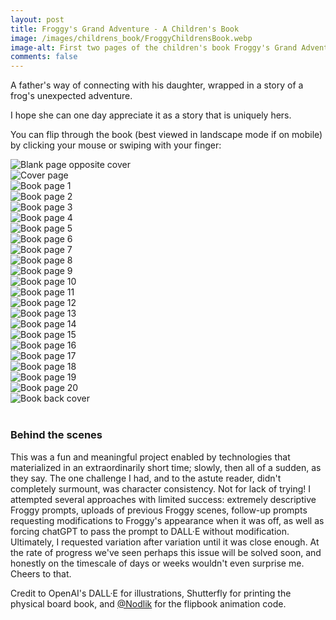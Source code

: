 ```yaml
---
layout: post
title: Froggy's Grand Adventure - A Children's Book
image: /images/childrens_book/FroggyChildrensBook.webp
image-alt: First two pages of the children's book Froggy's Grand Adventure by Derek Croote.
comments: false
---
```


<script src="/scripts/page-flip.browser.js"></script>

A father's way of connecting with his daughter, wrapped in a story of a frog's unexpected adventure.

I hope she can one day appreciate it as a story that is uniquely hers.

You can flip through the book (best viewed in landscape mode if on mobile) by clicking your mouse or swiping with your finger:

<div id="book" style="margin: 10px 0 40px 0">
<div class="page" data-density="hard"><img src="/images/childrens_book/0.webp" alt="Blank page opposite cover"></div>
<div class="page" data-density="hard"><img src="/images/childrens_book/cover.webp" alt="Cover page"></div>
<div class="page" data-density="hard"><img src="/images/childrens_book/1.webp" alt="Book page 1"></div>
<div class="page" data-density="hard"><img src="/images/childrens_book/2.webp" alt="Book page 2"></div>
<div class="page" data-density="hard"><img src="/images/childrens_book/3.webp" alt="Book page 3"></div>
<div class="page" data-density="hard"><img src="/images/childrens_book/4.webp" alt="Book page 4"></div>
<div class="page" data-density="hard"><img src="/images/childrens_book/5.webp" alt="Book page 5"></div>
<div class="page" data-density="hard"><img src="/images/childrens_book/6.webp" alt="Book page 6"></div>
<div class="page" data-density="hard"><img src="/images/childrens_book/7.webp" alt="Book page 7"></div>
<div class="page" data-density="hard"><img src="/images/childrens_book/8.webp" alt="Book page 8"></div>
<div class="page" data-density="hard"><img src="/images/childrens_book/9.webp" alt="Book page 9"></div>
<div class="page" data-density="hard"><img src="/images/childrens_book/10.webp" alt="Book page 10"></div>
<div class="page" data-density="hard"><img src="/images/childrens_book/11.webp" alt="Book page 11"></div>
<div class="page" data-density="hard"><img src="/images/childrens_book/12.webp" alt="Book page 12"></div>
<div class="page" data-density="hard"><img src="/images/childrens_book/13.webp" alt="Book page 13"></div>
<div class="page" data-density="hard"><img src="/images/childrens_book/14.webp" alt="Book page 14"></div>
<div class="page" data-density="hard"><img src="/images/childrens_book/15.webp" alt="Book page 15"></div>
<div class="page" data-density="hard"><img src="/images/childrens_book/16.webp" alt="Book page 16"></div>
<div class="page" data-density="hard"><img src="/images/childrens_book/17.webp" alt="Book page 17"></div>
<div class="page" data-density="hard"><img src="/images/childrens_book/18.webp" alt="Book page 18"></div>
<div class="page" data-density="hard"><img src="/images/childrens_book/19.webp" alt="Book page 19"></div>
<div class="page" data-density="hard"><img src="/images/childrens_book/20.webp" alt="Book page 20"></div>
<div class="page" data-density="hard"><img src="/images/childrens_book/back.webp" alt="Book back cover"></div>
</div>

### Behind the scenes

This was a fun and meaningful project enabled by technologies that materialized in an extraordinarily short time; slowly, then all of a sudden, as they say. The one challenge I had, and to the astute reader, didn't completely surmount, was character consistency. Not for lack of trying! I attempted several approaches with limited success: extremely descriptive Froggy prompts, uploads of previous Froggy scenes, follow-up prompts requesting modifications to Froggy's appearance when it was off, as well as forcing chatGPT to pass the prompt to DALL·E without modification. Ultimately, I requested variation after variation until it was close enough. At the rate of progress we've seen perhaps this issue will be solved soon, and honestly on the timescale of days or weeks wouldn't even surprise me. Cheers to that.

Credit to OpenAI's DALL·E for illustrations, Shutterfly for printing the physical board book, and <a href="https://github.com/Nodlik" target="_blank">@Nodlik</a> for the flipbook animation code.

<script type="application/javascript">
const pageWidth = document.getElementById('book').offsetWidth / 2;
const pageFlip = new St.PageFlip(document.getElementById('book'),
    {
        size: 'stretch',
        width: pageWidth,
        height: pageWidth,
        showCover: false,
        drawShadow: false,
        usePortrait: false,
        flippingTime: 800
    }
);

pageFlip.loadFromHTML(document.querySelectorAll('.page'));
</script>
